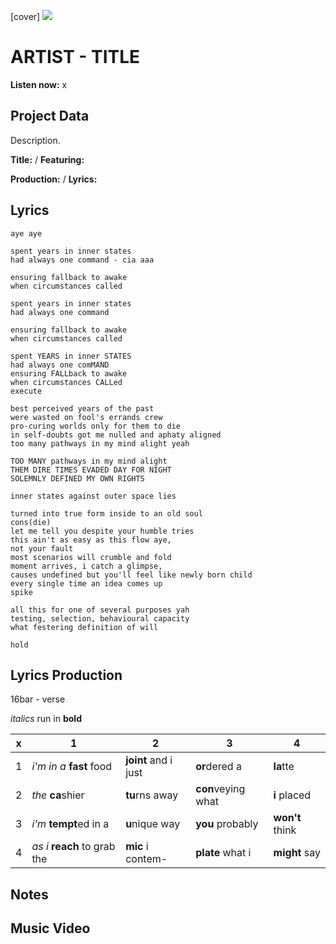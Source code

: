 [cover] ![](57175019_319474918741616_8502199518755923887_n.jpg)

# ARTIST - TITLE

**Listen now:** x

## Project Data

Description.


**Title:**  / **Featuring:** 

**Production:**  / **Lyrics:** 

## Lyrics

```
aye aye

spent years in inner states
had always one command - cia aaa

ensuring fallback to awake
when circumstances called

spent years in inner states
had always one command

ensuring fallback to awake
when circumstances called

spent YEARS in inner STATES
had always one comMAND
ensuring FALLback to awake
when circumstances CALLed
execute

best perceived years of the past
were wasted on fool's errands crew
pro-curing worlds only for them to die
in self-doubts got me nulled and aphaty aligned
too many pathways in my mind alight yeah

TOO MANY pathways in my mind alight
THEM DIRE TIMES EVADED DAY FOR NIGHT
SOLEMNLY DEFINED MY OWN RIGHTS

inner states against outer space lies

turned into true form inside to an old soul
cons(die)
let me tell you despite your humble tries
this ain't as easy as this flow aye,
not your fault
most scenarios will crumble and fold
moment arrives, i catch a glimpse,
causes undefined but you'll feel like newly born child 
every single time an idea comes up
spike

all this for one of several purposes yah
testing, selection, behavioural capacity
what festering definition of will

hold

```

## Lyrics Production

16bar - verse

*italics* run in
**bold**

| x | 1 | 2 | 3 | 4 |
|---|---|---|---|---|
| 1 | *i'm in a* **fast** food | **joint** and i just  | **or**dered a  | **la**tte  |
| 2 | *the* **ca**shier | **tu**rns away  |  **con**veying what |  **i** placed |
| 3 | *i'm* **tempt**ed in a | **u**nique way  |  **you** probably |  **won't** think |
| 4 | *as i* **reach** to grab the |  **mic** i contem-  | **plate** what i | **might** say |

## Notes

## Music Video
